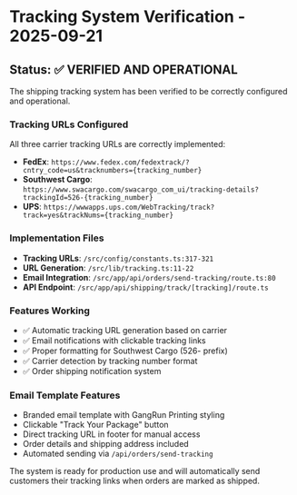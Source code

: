 # Tracking System Verification - 2025-09-21

## Status: ✅ VERIFIED AND OPERATIONAL

The shipping tracking system has been verified to be correctly configured and operational.

### Tracking URLs Configured

All three carrier tracking URLs are correctly implemented:

- **FedEx**: `https://www.fedex.com/fedextrack/?cntry_code=us&tracknumbers={tracking_number}`
- **Southwest Cargo**: `https://www.swacargo.com/swacargo_com_ui/tracking-details?trackingId=526-{tracking_number}`
- **UPS**: `https://wwwapps.ups.com/WebTracking/track?track=yes&trackNums={tracking_number}`

### Implementation Files

- **Tracking URLs**: `/src/config/constants.ts:317-321`
- **URL Generation**: `/src/lib/tracking.ts:11-22`
- **Email Integration**: `/src/app/api/orders/send-tracking/route.ts:80`
- **API Endpoint**: `/src/app/api/shipping/track/[tracking]/route.ts`

### Features Working

- ✅ Automatic tracking URL generation based on carrier
- ✅ Email notifications with clickable tracking links
- ✅ Proper formatting for Southwest Cargo (526- prefix)
- ✅ Carrier detection by tracking number format
- ✅ Order shipping notification system

### Email Template Features

- Branded email template with GangRun Printing styling
- Clickable "Track Your Package" button
- Direct tracking URL in footer for manual access
- Order details and shipping address included
- Automated sending via `/api/orders/send-tracking`

The system is ready for production use and will automatically send customers their tracking links when orders are marked as shipped.
